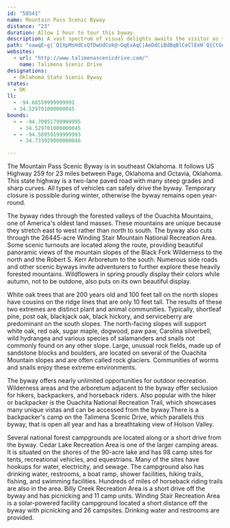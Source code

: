 ```yaml
---
id: "58541"
name: Mountain Pass Scenic Byway
distance: "23"
duration: Allow 1 hour to tour this byway.
description: A vast spectrum of visual delights awaits the visitor as they travel along this lofty highway. Vista points provide an array of views from the shades of green in the foreground trees to the blue haze in the distant mountains. Large fields of rock and gnarled trees from winter winds and ice give testimony to the harsh environment the early settlers had on these mountains. Experience the sweeping sights and sounds among some of the highest points Oklahoma has to offer.
path: "sawqE~g|`Q{XpMsHdCsQfDwUdCok@~GqExAqC|AeDdCiBdBqBlCeClEeH`Q{CtGeElFuCrB}EfCkUfNyYbPoA|@kMnHcCt@gAN_DFsBQqA[aAYqBmA{BqBwD{G{Ymo@o@gBYsAEkBNmBT_Af@{@zLmMd@y@l@sBDeAIsAYaB_@kAwBkBq@ScBMiALyCl@wFjBgHdAgCTmGGuLg@qD?eBXqGnCyEpCmPlIyAj@cCXwIqCeCBwAf@mBrCgHzMk@t@o@j@iAd@_AP}@EyBYaCo@{@]yByAaBeCk@_BYkCIeu@YuKQqAw@_Ci@aAo@s@mJ_Hm@m@qA}Bi@uBOqACoCRmC~@yF@_BGmCa@mDe@qBi@yAa@m@cOuQoB{C}@sBe@{BUkDNcPs@}Vi@eDaDiKyBsJeAmFYmCe@wc@gAwJ^gFOgMaAiNIeCNsC?yBmCyVi@sGs@eEoAmDyAsBuAy@y@Gs@De@n@Sv@B~@F~@^`Af@d@hAd@~@r@n@dBBtBSxAoDdCYn@OhAFlAf@pAT`A?r@SdAaAxB?lBt@nB?p@El@mB|Ci@tAEjA?~CXzE?tASz@e@nAe@j@m@Z_APiBG_A_@iAeA}DiGq@q@k@KgAEuAJoAVe@`@mBlE_AfESfD?xF_@vNi@bEsAzGiAlD{@xAcCrB}DtBwA\\}H^{[SoCUkFoAwLuHgg@cZ_Bs@qBe@oBYoDYkjALuDKaFo@gGk@iFD_\\`Cw_@`DwG\\qCQ}EkAkQmI_JgCiGaAcxAuDqIiAyScDcCy@qCiDiK}NuDkDoAUuADaD`AaAfA}AbCyCbGs@pCmCzH_BdCcDxCcAtAs@`HkArC{BlBq@JiBYy@aDM_Ck@aD}C_Hg@_BQeBHcBt@yGRkEC{DDsCrAuNXoM?eDYyBsDgH}DaHyAmDo@uDcBmN}D}My@yAcA}@kAe@{B?{CNwBK_Bk@oAaAw@sA_@mA[kBmDge@mFym@WaFeAmIBaBt@wEb@oE]yMo@cDuAyCs@y@}GsE}AyA}AaDe@_D}@eJ\\aIEcBc@_CeAeBqB_AsAMkC^sRbL"
websites:
  - url: "http://www.talimenascenicdrive.com/"
    name: Talimena Scenic Drive
designations:
  - Oklahoma State Scenic Byway
states:
  - OK
ll:
  - -94.68559999999991
  - 34.529701000000045
bounds:
  - - -94.70951799999995
    - 34.529701000000045
  - - -94.58959199999993
    - 34.733929000000046

---
```


The Mountain Pass Scenic Byway is in southeast Oklahoma. It follows US Highway 259 for 23 miles between Page, Oklahoma and Octavia, Oklahoma. This state highway is a two-lane paved road with many steep grades and sharp curves. All types of vehicles can safely drive the byway. Temporary closure is possible during winter, otherwise the byway remains open year-round.

The byway rides through the forested valleys of the Ouachita Mountains, one of America's oldest land masses. These mountains are unique because they stretch east to west rather than north to south. The byway also cuts through the 26445-acre Winding Stair Mountain National Recreation Area. Some scenic turnouts are located along the route, providing beautiful panoramic views of the mountain slopes of the Black Fork Wilderness to the north and the Robert S. Kerr Arboretum to the south. Numerous side roads and other scenic byways invite adventurers to further explore these heavily forested mountains. Wildflowers in spring proudly display their colors while autumn, not to be outdone, also puts on its own beautiful display.

White oak trees that are 200 years old and 100 feet tall on the north slopes have cousins on the ridge lines that are only 10 feet tall. The results of these two extremes are distinct plant and animal communities. Typically, shortleaf pine, post oak, blackjack oak, black hickory, and serviceberry are predominant on the south slopes. The north-facing slopes will support white oak, red oak, sugar maple, dogwood, paw paw, Carolina silverbell, wild hydrangea and various species of salamanders and snails not commonly found on any other slope. Large, unusual rock fields, made up of sandstone blocks and boulders, are located on several of the Ouachita Mountain slopes and are often called rock glaciers. Communities of worms and snails enjoy these extreme environments.

The byway offers nearly unlimited opportunities for outdoor recreation. Wilderness areas and the arboretum adjacent to the byway offer seclusion for hikers, backpackers, and horseback riders. Also popular with the hiker or backpacker is the Ouachita National Recreation Trail, which showcases many unique vistas and can be accessed from the byway.There is a backpacker's camp on the Talimena Scenic Drive, which parallels this byway, that is open all year and has a breathtaking view of Holson Valley.

Several national forest campgrounds are located along or a short drive from the byway. Cedar Lake Recreation Area is one of the larger camping areas. It is situated on the shores of the 90-acre lake and has 98 camp sites for tents, recreational vehicles, and equestrians. Many of the sites have hookups for water, electricity, and sewage. The campground also has drinking water, restrooms, a boat ramp, shower facilities, hiking trails, fishing, and swimming facilities. Hundreds of miles of horseback riding trails are also in the area. Billy Creek Recreation Area is a short drive off the byway and has picnicking and 11 camp units. Winding Stair Recreation Area is a solar-powered facility campground located a short distance off the byway with picnicking and 26 campsites. Drinking water and restrooms are provided.
